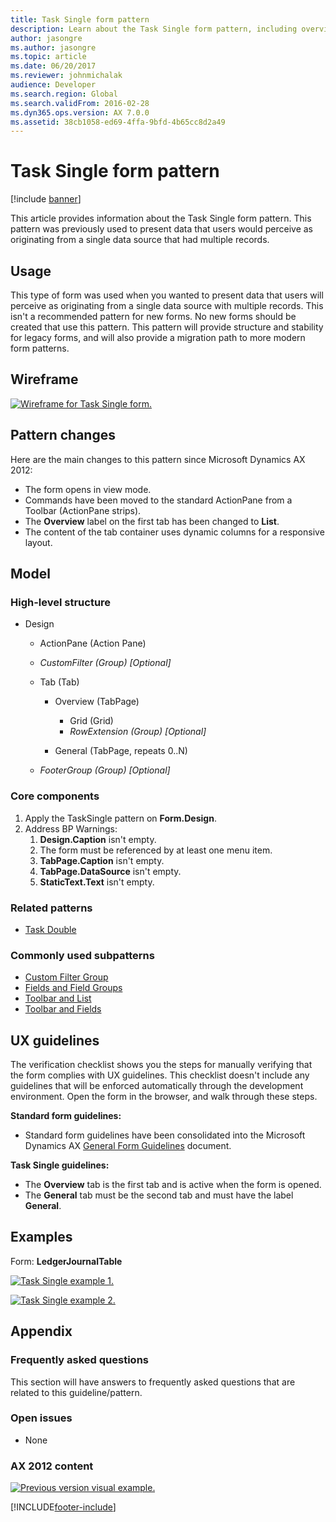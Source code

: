 ```yaml
---
title: Task Single form pattern
description: Learn about the Task Single form pattern, including overviews on usage, pattern changes, models, UX guidelines, and examples.
author: jasongre
ms.author: jasongre
ms.topic: article
ms.date: 06/20/2017
ms.reviewer: johnmichalak
audience: Developer
ms.search.region: Global
ms.search.validFrom: 2016-02-28
ms.dyn365.ops.version: AX 7.0.0
ms.assetid: 38cb1058-ed69-4ffa-9bfd-4b65cc8d2a49
---
```


# Task Single form pattern

[!include [banner](../includes/banner.md)]

This article provides information about the Task Single form pattern. This pattern was previously used to present data that users would perceive as originating from a single data source that had multiple records.

## Usage

This type of form was used when you wanted to present data that users will perceive as originating from a single data source with multiple records. This isn't a recommended pattern for new forms. No new forms should be created that use this pattern. This pattern will provide structure and stability for legacy forms, and will also provide a migration path to more modern form patterns.

## Wireframe
[![Wireframe for Task Single form.](./media/tasksingle1-1024x577.png)](./media/tasksingle1.png)

## Pattern changes
Here are the main changes to this pattern since Microsoft Dynamics AX 2012:

-   The form opens in view mode.
-   Commands have been moved to the standard ActionPane from a Toolbar (ActionPane strips).
-   The **Overview** label on the first tab has been changed to **List**.
-   The content of the tab container uses dynamic columns for a responsive layout.

## Model
### High-level structure

- Design

    - ActionPane (Action Pane)
    - *CustomFilter (Group) \[Optional\]*
    - Tab (Tab)

        - Overview (TabPage)

            - Grid (Grid)
            - *RowExtension (Group) \[Optional\]*

        - General (TabPage, repeats 0..N)

    - *FooterGroup (Group) \[Optional\]*

### Core components

1.  Apply the TaskSingle pattern on **Form.Design**.
2.  Address BP Warnings:
    1.  **Design.Caption** isn't empty.
    2.  The form must be referenced by at least one menu item.
    3.  **TabPage.Caption** isn't empty.
    4.  **TabPage.DataSource** isn't empty.
    5.  **StaticText.Text** isn't empty.

### Related patterns

-   [Task Double](task-double-form-pattern.md)

### Commonly used subpatterns

-   [Custom Filter Group](custom-filter-group-subpattern.md)
-   [Fields and Field Groups](fields-field-groups-subpattern.md)
-   [Toolbar and List](toolbar-list-subpattern.md)
-   [Toolbar and Fields](toolbar-fields-subpattern.md)

## UX guidelines
The verification checklist shows you the steps for manually verifying that the form complies with UX guidelines. This checklist doesn't include any guidelines that will be enforced automatically through the development environment. Open the form in the browser, and walk through these steps. 

**Standard form guidelines:**

-   Standard form guidelines have been consolidated into the Microsoft Dynamics AX [General Form Guidelines](general-form-guidelines.md) document.

**Task Single guidelines:**

-   The **Overview** tab is the first tab and is active when the form is opened.
-   The **General** tab must be the second tab and must have the label **General**.

## Examples
Form: **LedgerJournalTable** 

[![Task Single example 1.](./media/tasksingle2-1024x669.png)](./media/tasksingle2.png) 

[![Task Single example 2.](./media/tasksingle3-1024x424.png)](./media/tasksingle3.png)

## Appendix
### Frequently asked questions

This section will have answers to frequently asked questions that are related to this guideline/pattern.

### Open issues

-   None

### AX 2012 content

[![Previous version visual example.](./media/tasksingle4.png)](./media/tasksingle4.png)


[!INCLUDE[footer-include](../../../includes/footer-banner.md)]
